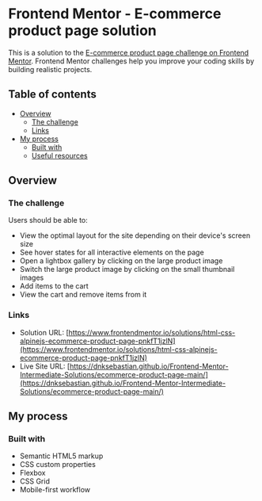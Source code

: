 # Frontend Mentor - E-commerce product page solution

This is a solution to the [E-commerce product page challenge on Frontend Mentor](https://www.frontendmentor.io/challenges/ecommerce-product-page-UPsZ9MJp6). Frontend Mentor challenges help you improve your coding skills by building realistic projects.

## Table of contents

- [Overview](#overview)
  - [The challenge](#the-challenge)
  - [Links](#links)
- [My process](#my-process)
  - [Built with](#built-with)
  - [Useful resources](#useful-resources)

## Overview

### The challenge

Users should be able to:

- View the optimal layout for the site depending on their device's screen size
- See hover states for all interactive elements on the page
- Open a lightbox gallery by clicking on the large product image
- Switch the large product image by clicking on the small thumbnail images
- Add items to the cart
- View the cart and remove items from it

### Links

- Solution URL: [https://www.frontendmentor.io/solutions/html-css-alpinejs-ecommerce-product-page-pnkfT1jzlN](https://www.frontendmentor.io/solutions/html-css-alpinejs-ecommerce-product-page-pnkfT1jzlN)
- Live Site URL: [https://dnksebastian.github.io/Frontend-Mentor-Intermediate-Solutions/ecommerce-product-page-main/](https://dnksebastian.github.io/Frontend-Mentor-Intermediate-Solutions/ecommerce-product-page-main/)

## My process

### Built with

- Semantic HTML5 markup
- CSS custom properties
- Flexbox
- CSS Grid
- Mobile-first workflow
